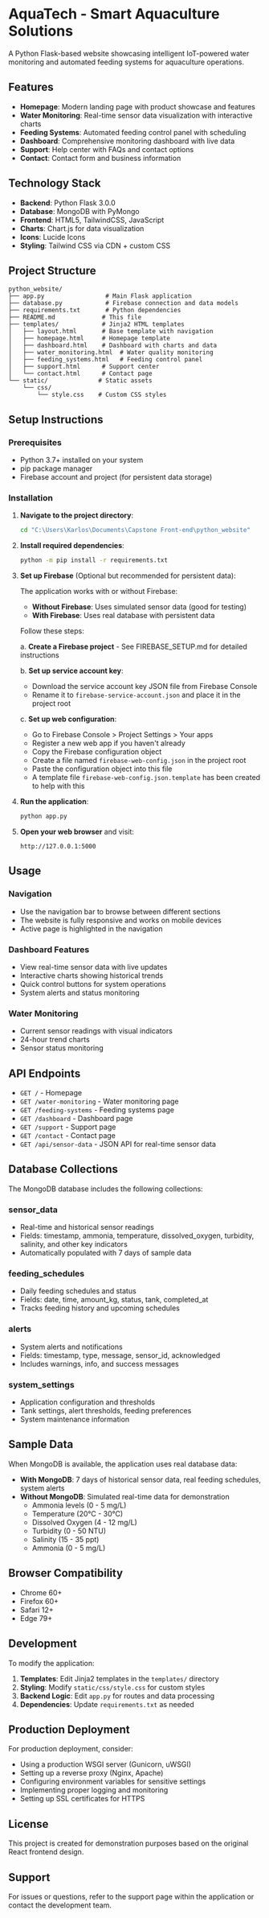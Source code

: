 # AquaTech - Smart Aquaculture Solutions

A Python Flask-based website showcasing intelligent IoT-powered water monitoring and automated feeding systems for aquaculture operations.

## Features

- **Homepage**: Modern landing page with product showcase and features
- **Water Monitoring**: Real-time sensor data visualization with interactive charts
- **Feeding Systems**: Automated feeding control panel with scheduling
- **Dashboard**: Comprehensive monitoring dashboard with live data
- **Support**: Help center with FAQs and contact options
- **Contact**: Contact form and business information

## Technology Stack

- **Backend**: Python Flask 3.0.0
- **Database**: MongoDB with PyMongo
- **Frontend**: HTML5, TailwindCSS, JavaScript
- **Charts**: Chart.js for data visualization
- **Icons**: Lucide Icons
- **Styling**: Tailwind CSS via CDN + custom CSS

## Project Structure

```
python_website/
├── app.py                 # Main Flask application
├── database.py            # Firebase connection and data models
├── requirements.txt       # Python dependencies
├── README.md             # This file
├── templates/            # Jinja2 HTML templates
│   ├── layout.html       # Base template with navigation
│   ├── homepage.html     # Homepage template
│   ├── dashboard.html    # Dashboard with charts and data
│   ├── water_monitoring.html  # Water quality monitoring
│   ├── feeding_systems.html   # Feeding control panel
│   ├── support.html      # Support center
│   └── contact.html      # Contact page
└── static/              # Static assets
    └── css/
        └── style.css    # Custom CSS styles
```

## Setup Instructions

### Prerequisites

- Python 3.7+ installed on your system
- pip package manager
- Firebase account and project (for persistent data storage)

### Installation

1. **Navigate to the project directory**:
   ```bash
   cd "C:\Users\Karlos\Documents\Capstone Front-end\python_website"
   ```

2. **Install required dependencies**:
   ```bash
   python -m pip install -r requirements.txt
   ```

3. **Set up Firebase** (Optional but recommended for persistent data):
   
   The application works with or without Firebase:
   - **Without Firebase**: Uses simulated sensor data (good for testing)
   - **With Firebase**: Uses real database with persistent data
   
   Follow these steps:
   
   a. **Create a Firebase project** - See FIREBASE_SETUP.md for detailed instructions
   
   b. **Set up service account key**:
      - Download the service account key JSON file from Firebase Console
      - Rename it to `firebase-service-account.json` and place it in the project root
   
   c. **Set up web configuration**:
      - Go to Firebase Console > Project Settings > Your apps
      - Register a new web app if you haven't already
      - Copy the Firebase configuration object
      - Create a file named `firebase-web-config.json` in the project root
      - Paste the configuration object into this file
      - A template file `firebase-web-config.json.template` has been created to help with this

4. **Run the application**:
   ```bash
   python app.py
   ```

5. **Open your web browser** and visit:
   ```
   http://127.0.0.1:5000
   ```

## Usage

### Navigation
- Use the navigation bar to browse between different sections
- The website is fully responsive and works on mobile devices
- Active page is highlighted in the navigation

### Dashboard Features
- View real-time sensor data with live updates
- Interactive charts showing historical trends
- Quick control buttons for system operations
- System alerts and status monitoring

### Water Monitoring
- Current sensor readings with visual indicators
- 24-hour trend charts
- Sensor status monitoring

## API Endpoints

- `GET /` - Homepage
- `GET /water-monitoring` - Water monitoring page
- `GET /feeding-systems` - Feeding systems page
- `GET /dashboard` - Dashboard page
- `GET /support` - Support page
- `GET /contact` - Contact page
- `GET /api/sensor-data` - JSON API for real-time sensor data

## Database Collections

The MongoDB database includes the following collections:

### sensor_data
- Real-time and historical sensor readings
- Fields: timestamp, ammonia, temperature, dissolved_oxygen, turbidity, salinity, and other key indicators
- Automatically populated with 7 days of sample data

### feeding_schedules  
- Daily feeding schedules and status
- Fields: date, time, amount_kg, status, tank, completed_at
- Tracks feeding history and upcoming schedules

### alerts
- System alerts and notifications
- Fields: timestamp, type, message, sensor_id, acknowledged
- Includes warnings, info, and success messages

### system_settings
- Application configuration and thresholds
- Tank settings, alert thresholds, feeding preferences
- System maintenance information

## Sample Data

When MongoDB is available, the application uses real database data:
- **With MongoDB**: 7 days of historical sensor data, real feeding schedules, system alerts
- **Without MongoDB**: Simulated real-time data for demonstration
  - Ammonia levels (0 - 5 mg/L)
  - Temperature (20°C - 30°C) 
  - Dissolved Oxygen (4 - 12 mg/L)
  - Turbidity (0 - 50 NTU)
  - Salinity (15 - 35 ppt)
  - Ammonia (0 - 5 mg/L)

## Browser Compatibility

- Chrome 60+
- Firefox 60+
- Safari 12+
- Edge 79+

## Development

To modify the application:

1. **Templates**: Edit Jinja2 templates in the `templates/` directory
2. **Styling**: Modify `static/css/style.css` for custom styles
3. **Backend Logic**: Edit `app.py` for routes and data processing
4. **Dependencies**: Update `requirements.txt` as needed

## Production Deployment

For production deployment, consider:
- Using a production WSGI server (Gunicorn, uWSGI)
- Setting up a reverse proxy (Nginx, Apache)
- Configuring environment variables for sensitive settings
- Implementing proper logging and monitoring
- Setting up SSL certificates for HTTPS

## License

This project is created for demonstration purposes based on the original React frontend design.

## Support

For issues or questions, refer to the support page within the application or contact the development team.
